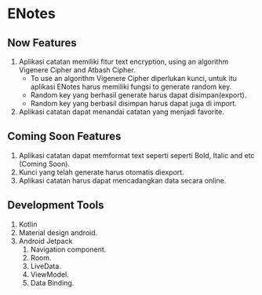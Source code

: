 # ENotes

## Now Features

1. Aplikasi catatan memiliki fitur text encryption, using an algorithm Vigenere Cipher and Atbash Cipher.
   - To use an algorithm Vigenere Cipher diperlukan kunci, untuk itu aplikasi ENotes harus memiliki fungsi to generate random key.
   - Random key yang berhasil generate harus dapat disimpan(export).
   - Random key yang berbasil disimpan harus dapat juga di import.
2. Aplikasi catatan dapat menandai catatan yang menjadi favorite.

## Coming Soon Features

1. Aplikasi catatan dapat memformat text seperti seperti Bold, Italic and etc (Coming Soon).
2. Kunci yang telah generate harus otomatis diexport.
3. Aplikasi catatan harus dapat mencadangkan data secara online.

## Development Tools

1. Kotlin
2. Material design android.
3. Android Jetpack
   1. Navigation component.
   2. Room.
   3. LiveData.
   4. ViewModel.
   5. Data Binding.

